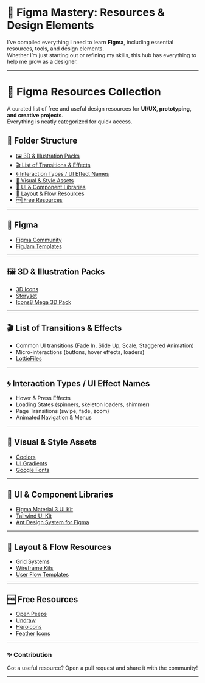 # 🎨 Figma Mastery: Resources & Design Elements  

I’ve compiled everything I need to learn **Figma**, including essential resources, tools, and design elements.  
Whether I’m just starting out or refining my skills, this hub has everything to help me grow as a designer.  

---

# 📂 Figma Resources Collection  

A curated list of free and useful design resources for **UI/UX, prototyping, and creative projects**.  
Everything is neatly categorized for quick access.  

## 📂 Folder Structure  
- [🖼️ 3D & Illustration Packs](./3D-Illustration-Packs)  
- [🎬 List of Transitions & Effects](./Transitions-Effects)  
- [🌀 Interaction Types / UI Effect Names](./Interaction-Types-UI-Effects)  
- [🎨 Visual & Style Assets](./Visual-Style-Assets)  
- [🧩 UI & Component Libraries](./UI-Component-Libraries)  
- [📐 Layout & Flow Resources](./Layout-Flow-Resources)  
- [🆓 Free Resources](./Free-Resources)  

---

## 📐 Figma
- [Figma Community](https://www.figma.com/community)  
- [FigJam Templates](https://www.figma.com/community/templates)  

---

## 🖼️ 3D & Illustration Packs
- [3D Icons](https://3dicons.co)  
- [Storyset](https://storyset.com/)  
- [Icons8 Mega 3D Pack](https://icons8.com/illustrations)  

---

## 🎬 List of Transitions & Effects
- Common UI transitions (Fade In, Slide Up, Scale, Staggered Animation)  
- Micro-interactions (buttons, hover effects, loaders)  
- [LottieFiles](https://lottiefiles.com/)  

---

## 🌀 Interaction Types / UI Effect Names
- Hover & Press Effects  
- Loading States (spinners, skeleton loaders, shimmer)  
- Page Transitions (swipe, fade, zoom)  
- Animated Navigation & Menus  

---

## 🎨 Visual & Style Assets
- [Coolors](https://coolors.co/)  
- [UI Gradients](https://uigradients.com/)  
- [Google Fonts](https://fonts.google.com/)  

---

## 🧩 UI & Component Libraries
- [Figma Material 3 UI Kit](https://www.figma.com/community/file/1035203688168086460)  
- [Tailwind UI Kit](https://www.figma.com/community/file/1063740356358625776)  
- [Ant Design System for Figma](https://ant.design/resources)  

---

## 📐 Layout & Flow Resources
- [Grid Systems](https://grid.layoutit.com/)  
- [Wireframe Kits](https://www.figma.com/community/search?resource_type=file&q=wireframe%20kit)  
- [User Flow Templates](https://whimsical.com/)  

---

## 🆓 Free Resources
- [Open Peeps](https://www.openpeeps.com/)  
- [Undraw](https://undraw.co/illustrations)  
- [Heroicons](https://heroicons.com/)  
- [Feather Icons](https://feathericons.com/)  

---

### ✨ Contribution  
Got a useful resource? Open a pull request and share it with the community!  

---
